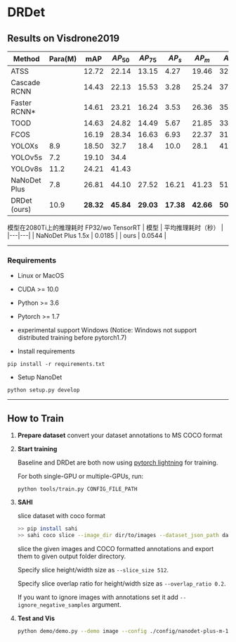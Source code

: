 # DRDet

## Results on Visdrone2019
| Method  | Para(M) | mAP    | $AP_{50}$ | $AP_{75}$ | $AP_{s}$  | $AP_{m}$  | $AP_{l}$  |
|----------|---------|--------|---------|---------|---------|---------|---------|
| ATSS     |          | 12.72  | 22.14   | 13.15   | 4.27    | 19.46   | 32.24   |
| Cascade RCNN |          | 14.43  | 22.13   | 15.53   | 3.28    | 25.24   | 37.34   |
| Faster RCNN* |          | 14.61  | 23.21   | 16.24   | 3.53    | 26.36   | 35.51   |
| TOOD      |          | 14.63  | 24.82   | 14.49   | 5.67    | 21.85   | 33.81   |
| FCOS      |          | 16.19  | 28.34   | 16.63   | 6.93    | 22.37   | 31.61   |
| YOLOXs    | 8.9      | 18.50  | 32.7    | 18.4    | 10.0    | 28.1    | 41.4    |
| YOLOv5s   | 7.2      | 19.10  | 34.4    |         |         |         |         |
| YOLOv8s   | 11.2     | 24.21  | 41.43   |         |         |         |         |
| NaNoDet Plus | 7.8      |26.81  |44.10  |27.52  |16.21  |41.23  |51.09  |
| DRDet (ours) | 10.9     |**28.32**  |**45.84**  |**29.03**  |**17.38**  |**42.66**  |**50.91**  |

模型在2080Ti上的推理耗时 FP32/wo TensorRT
| 模型 | 平均推理耗时（秒） |
|---|---|
| NaNoDet Plus 1.5x | 0.0185 |
| ours | 0.0544 |

****
### Requirements

* Linux or MacOS
* CUDA >= 10.0
* Python >= 3.6
* Pytorch >= 1.7
* experimental support Windows (Notice: Windows not support distributed training before pytorch1.7)

* Install requirements

```shell script
pip install -r requirements.txt
```
    
* Setup NanoDet
```shell script
python setup.py develop
```

****

## How to Train

1. **Prepare dataset**
   convert your dataset annotations to MS COCO format
2. **Start training**

   Baseline and DRDet are both now using [pytorch lightning](https://github.com/PyTorchLightning/pytorch-lightning) for training.

   For both single-GPU or multiple-GPUs, run:

   ```shell script
   python tools/train.py CONFIG_FILE_PATH
   ```
3. **SAHI**

   slice dataset with coco format

    ```bash
    >> pip install sahi
    >> sahi coco slice --image_dir dir/to/images --dataset_json_path dataset.json
    ```
    
   slice the given images and COCO formatted annotations and export them to given output folder directory.
    
    Specify slice height/width size as `--slice_size 512`.
    
    Specify slice overlap ratio for height/width size as `--overlap_ratio 0.2`.
    
    If you want to ignore images with annotations set it add `--ignore_negative_samples` argument.

4. **Test and Vis**

   ```bash
   python demo/demo.py --demo image --config ./config/nanodet-plus-m-1.5x_416.yml --model ./nanodet-plus-m-1.5x_416_checkpoint.ckpt --path ./inferimgs

   ```





   
